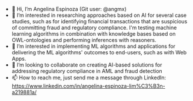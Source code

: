 - 👋 Hi, I’m Angelina Espinoza (Git user: @angmx)
- 👀 I’m interested in researching approaches based on AI for several case studies, such as for identifying financial transactions that are suspicious of committing fraud
      and regulatory compliance. 
  I'm testing machine learning algorithms in combination with knowledge bases based on OWL-ontologies and performing inferences with reasoners.
- 🌱 I’m interested in implementing ML algorithms and applications for delivering the ML algorithms' outcomes to end-users, such as with Web Apps.
- 💞️ I’m looking to collaborate on creating AI-based solutions for addressing regulatory compliance in AML and fraud detection
- 📫 How to reach me, just send me a message through LinkedIn: https://www.linkedin.com/in/angelina-espinoza-lim%C3%B3n-a219881a/

<!---
angmx/angmx is a ✨ special ✨ repository because its `README.md` (this file) appears on your GitHub profile.
You can click the Preview link to take a look at your changes.
--->
